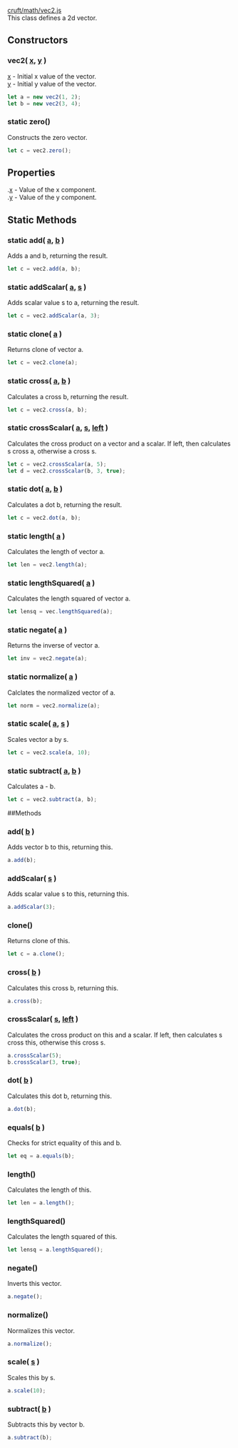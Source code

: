 [cruft/math/vec2.js](https://github.com/mjneil/CruftEngine/blob/master/cruft/math/vec2.js)		
This class defines a 2d vector.		


## Constructors

### vec2( [x](/primitives.md#number), [y](/primitives.md#number) )
[x](/primitives.md#number) - Initial x value of the vector.		
[y](/primitives.md#number) - Initial y value of the vector.	

```javascript
let a = new vec2(1, 2);
let b = new vec2(3, 4);
```

### static zero()
Constructs the zero vector.

```javascript
let c = vec2.zero();
```


## Properties
.[x](/primitives.md#number) - Value of the x component.		
.[y](/primitives.md#number) - Value of the y component.


## Static Methods

### static add( [a](vec2.md), [b](vec2.md) )
Adds a and b, returning the result.

```javascript
let c = vec2.add(a, b);
```

### static addScalar( [a](vec2.md), [s](/primitives.md#number) )
Adds scalar value s to a, returning the result.

```javascript
let c = vec2.addScalar(a, 3);
```

### static clone( [a](vec2.md) )
Returns clone of vector a.

```javascript
let c = vec2.clone(a);
```

### static cross( [a](vec2.md), [b](vec2.md) )
Calculates a cross b, returning the result.

```javascript
let c = vec2.cross(a, b);
```

### static crossScalar( [a](vec2.md), [s](/primitives.md#number), [left](/primitives.md#boolean) )
Calculates the cross product on a vector and a scalar. If left, then calculates s cross a, otherwise a cross s.

```javascript
let c = vec2.crossScalar(a, 5);
let d = vec2.crossScalar(b, 3, true);
```

### static dot( [a](vec2.md), [b](vec2.md) )
Calculates a dot b, returning the result.

```javascript
let c = vec2.dot(a, b);
```

### static length( [a](vec2.md) )
Calculates the length of vector a.

```javascript
let len = vec2.length(a);
```

### static lengthSquared( [a](vec2.md) )
Calculates the length squared of vector a.

```javascript
let lensq = vec.lengthSquared(a);
```

### static negate( [a](vec2.md) )
Returns the inverse of vector a.

```javascript
let inv = vec2.negate(a);
```

### static normalize( [a](vec2.md) )
Calclates the normalized vector of a.

```javascript
let norm = vec2.normalize(a);
```

### static scale( [a](vec2.md), [s](/primitives.md#number) )
Scales vector a by s.

```javascript
let c = vec2.scale(a, 10);
```

### static subtract( [a](vec2.md), [b](vec2.md) )
Calculates a - b.

```javascript
let c = vec2.subtract(a, b);
```


##Methods

### add( [b](vec2.md) )
Adds vector b to this, returning this.

```javascript
a.add(b);
```

### addScalar( [s](/primitives.md#number) )
Adds scalar value s to this, returning this.

```javascript
a.addScalar(3);
```

### clone()
Returns clone of this.

```javascript
let c = a.clone();
```

### cross( [b](vec2.md) )
Calculates this cross b, returning this.

```javascript
a.cross(b);
```

### crossScalar( [s](/primitives.md#number), [left](/primitives.md#boolean) )
Calculates the cross product on this and a scalar. If left, then calculates s cross this, otherwise this cross s.

```javascript
a.crossScalar(5);
b.crossScalar(3, true);
```

### dot( [b](vec2.md) )
Calculates this dot b, returning this.

```javascript
a.dot(b);
```

### equals( [b](vec2.md) )
Checks for strict equality of this and b.

```javascript
let eq = a.equals(b);
```

### length()
Calculates the length of this.

```javascript
let len = a.length();
```

### lengthSquared()
Calculates the length squared of this.

```javascript
let lensq = a.lengthSquared();
```

### negate()
Inverts this vector.

```javascript
a.negate();
```

### normalize()
Normalizes this vector.

```javascript
a.normalize();
```

### scale( [s](/primitives.md#number) )
Scales this by s.

```javascript
a.scale(10);
```

### subtract( [b](vec2.md) )
Subtracts this by vector b.

```javascript
a.subtract(b);
```